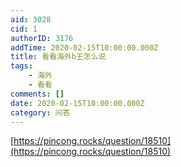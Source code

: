 ```yaml
---
aid: 3028
cid: 1
authorID: 3176
addTime: 2020-02-15T10:00:00.000Z
title: 看看海外b王怎么说
tags:
    - 海外
    - 看看
comments: []
date: 2020-02-15T10:00:00.000Z
category: 问答
---
```


[https://pincong.rocks/question/18510](https://pincong.rocks/question/18510)
